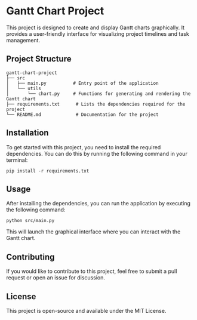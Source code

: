 # Gantt Chart Project

This project is designed to create and display Gantt charts graphically. It provides a user-friendly interface for visualizing project timelines and task management.

## Project Structure

```
gantt-chart-project
├── src
│   ├── main.py          # Entry point of the application
│   └── utils
│       └── chart.py     # Functions for generating and rendering the Gantt chart
├── requirements.txt      # Lists the dependencies required for the project
└── README.md             # Documentation for the project
```

## Installation

To get started with this project, you need to install the required dependencies. You can do this by running the following command in your terminal:

```
pip install -r requirements.txt
```

## Usage

After installing the dependencies, you can run the application by executing the following command:

```
python src/main.py
```

This will launch the graphical interface where you can interact with the Gantt chart.

## Contributing

If you would like to contribute to this project, feel free to submit a pull request or open an issue for discussion.

## License

This project is open-source and available under the MIT License.